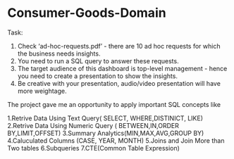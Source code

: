 # Consumer-Goods-Domain

Task:  
1.    Check ‘ad-hoc-requests.pdf’ - there are 10 ad hoc requests for which the business needs insights.
2.    You need to run a SQL query to answer these requests. 
3.    The target audience of this dashboard is top-level management - hence you need to create a presentation to show the insights.
4.    Be creative with your presentation, audio/video presentation will have more weightage.

The project gave me an opportunity to apply important SQL concepts like
 
1.Retrive Data Using Text Query( SELECT, WHERE,DISTINICT, LIKE)
2.Retrive Data Using Numeric Query ( BETWEEN,IN,ORDER BY,LIMIT,OFFSET)
3.Summary Analytics(MIN,MAX,AVG,GROUP BY)
4.Caluculated Columns (CASE, YEAR, MONTH)
5.Joins and Join More than Two tables
6.Subqueries
7.CTE(Common Table Expression)
